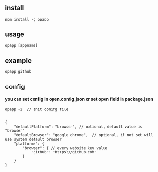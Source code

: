 ## install
```
npm install -g opapp
```

## usage
```
opapp [appname]
```



## example
```
opapp github
```

## config 

#### you can set config in open.config.json or set open field in package.json
```
opapp -i  // init conifg file


{
    "defaultPlatform": "browser", // optional, default value is "browser"
    "defaultBrowser": "google chrome",  // optional, if not set will use system default browser
    "platforms": {
        "browser": { // every website key value
            "github": "https://github.com"
        }
    }
}
```